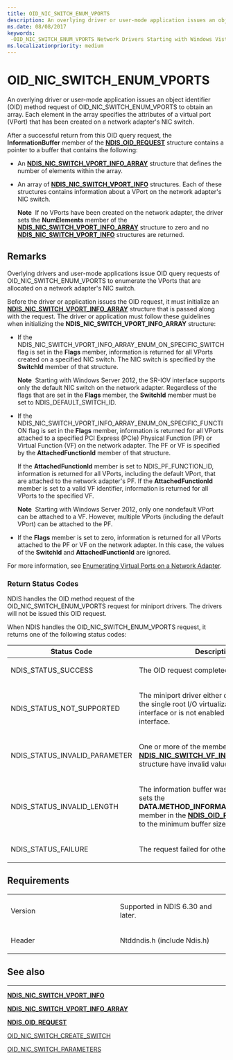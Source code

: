```yaml
---
title: OID_NIC_SWITCH_ENUM_VPORTS
description: An overlying driver or user-mode application issues an object identifier (OID) method request of OID_NIC_SWITCH_ENUM_VPORTS to obtain an array.
ms.date: 08/08/2017
keywords: 
 -OID_NIC_SWITCH_ENUM_VPORTS Network Drivers Starting with Windows Vista
ms.localizationpriority: medium
---
```


# OID\_NIC\_SWITCH\_ENUM\_VPORTS


An overlying driver or user-mode application issues an object identifier (OID) method request of OID\_NIC\_SWITCH\_ENUM\_VPORTS to obtain an array. Each element in the array specifies the attributes of a virtual port (VPort) that has been created on a network adapter's NIC switch.

After a successful return from this OID query request, the **InformationBuffer** member of the [**NDIS\_OID\_REQUEST**](/windows-hardware/drivers/ddi/oidrequest/ns-oidrequest-ndis_oid_request) structure contains a pointer to a buffer that contains the following:

-   An [**NDIS\_NIC\_SWITCH\_VPORT\_INFO\_ARRAY**](/windows-hardware/drivers/ddi/ntddndis/ns-ntddndis-_ndis_nic_switch_vport_info_array) structure that defines the number of elements within the array.

-   An array of [**NDIS\_NIC\_SWITCH\_VPORT\_INFO**](/windows-hardware/drivers/ddi/ntddndis/ns-ntddndis-_ndis_nic_switch_vport_info) structures. Each of these structures contains information about a VPort on the network adapter's NIC switch.

    **Note**  If no VPorts have been created on the network adapter, the driver sets the **NumElements** member of the [**NDIS\_NIC\_SWITCH\_VPORT\_INFO\_ARRAY**](/windows-hardware/drivers/ddi/ntddndis/ns-ntddndis-_ndis_nic_switch_vport_info_array) structure to zero and no [**NDIS\_NIC\_SWITCH\_VPORT\_INFO**](/windows-hardware/drivers/ddi/ntddndis/ns-ntddndis-_ndis_nic_switch_vport_info) structures are returned.

     

## Remarks

Overlying drivers and user-mode applications issue OID query requests of OID\_NIC\_SWITCH\_ENUM\_VPORTS to enumerate the VPorts that are allocated on a network adapter's NIC switch.

Before the driver or application issues the OID request, it must initialize an [**NDIS\_NIC\_SWITCH\_VPORT\_INFO\_ARRAY**](/windows-hardware/drivers/ddi/ntddndis/ns-ntddndis-_ndis_nic_switch_vport_info_array) structure that is passed along with the request. The driver or application must follow these guidelines when initializing the **NDIS\_NIC\_SWITCH\_VPORT\_INFO\_ARRAY** structure:

-   If the NDIS\_NIC\_SWITCH\_VPORT\_INFO\_ARRAY\_ENUM\_ON\_SPECIFIC\_SWITCH flag is set in the **Flags** member, information is returned for all VPorts created on a specified NIC switch. The NIC switch is specified by the **SwitchId** member of that structure.

    **Note**  Starting with Windows Server 2012, the SR-IOV interface supports only the default NIC switch on the network adapter. Regardless of the flags that are set in the **Flags** member, the **SwitchId** member must be set to NDIS\_DEFAULT\_SWITCH\_ID.

     

-   If the NDIS\_NIC\_SWITCH\_VPORT\_INFO\_ARRAY\_ENUM\_ON\_SPECIFIC\_FUNCTION flag is set in the **Flags** member, information is returned for all VPorts attached to a specified PCI Express (PCIe) Physical Function (PF) or Virtual Function (VF) on the network adapter. The PF or VF is specified by the **AttachedFunctionId** member of that structure.

    If the **AttachedFunctionId** member is set to NDIS\_PF\_FUNCTION\_ID, information is returned for all VPorts, including the default VPort, that are attached to the network adapter's PF. If the **AttachedFunctionId** member is set to a valid VF identifier, information is returned for all VPorts to the specified VF.

    **Note**  Starting with Windows Server 2012, only one nondefault VPort can be attached to a VF. However, multiple VPorts (including the default VPort) can be attached to the PF.

     

-   If the **Flags** member is set to zero, information is returned for all VPorts attached to the PF or VF on the network adapter. In this case, the values of the **SwitchId** and **AttachedFunctionId** are ignored.

For more information, see [Enumerating Virtual Ports on a Network Adapter](./enumerating-virtual-ports-on-a-network-adapter.md).

### Return Status Codes

NDIS handles the OID method request of the OID\_NIC\_SWITCH\_ENUM\_VPORTS request for miniport drivers. The drivers will not be issued this OID request.

When NDIS handles the OID\_NIC\_SWITCH\_ENUM\_VPORTS request, it returns one of the following status codes:

<table>
<colgroup>
<col width="50%" />
<col width="50%" />
</colgroup>
<thead>
<tr class="header">
<th>Status Code</th>
<th>Description</th>
</tr>
</thead>
<tbody>
<tr class="odd">
<td><p>NDIS_STATUS_SUCCESS</p></td>
<td><p>The OID request completed successfully.</p></td>
</tr>
<tr class="even">
<td><p>NDIS_STATUS_NOT_SUPPORTED</p></td>
<td><p>The miniport driver either does not support the single root I/O virtualization (SR-IOV) interface or is not enabled to use the interface.</p></td>
</tr>
<tr class="odd">
<td><p>NDIS_STATUS_INVALID_PARAMETER</p></td>
<td><p>One or more of the members of the <a href="/windows-hardware/drivers/ddi/ntddndis/ns-ntddndis-_ndis_nic_switch_vf_info_array" data-raw-source="[&lt;strong&gt;NDIS_NIC_SWITCH_VF_INFO_ARRAY&lt;/strong&gt;](/windows-hardware/drivers/ddi/ntddndis/ns-ntddndis-_ndis_nic_switch_vf_info_array)"><strong>NDIS_NIC_SWITCH_VF_INFO_ARRAY</strong></a> structure have invalid values.</p></td>
</tr>
<tr class="even">
<td><p>NDIS_STATUS_INVALID_LENGTH</p></td>
<td><p>The information buffer was too short. NDIS sets the <strong>DATA.METHOD_INFORMATION.BytesNeeded</strong> member in the <a href="/windows-hardware/drivers/ddi/ndis/ns-ndis-_ndis_oid_request" data-raw-source="[&lt;strong&gt;NDIS_OID_REQUEST&lt;/strong&gt;](/windows-hardware/drivers/ddi/oidrequest/ns-oidrequest-ndis_oid_request)"><strong>NDIS_OID_REQUEST</strong></a> structure to the minimum buffer size that is required.</p></td>
</tr>
<tr class="odd">
<td><p>NDIS_STATUS_FAILURE</p></td>
<td><p>The request failed for other reasons.</p></td>
</tr>
</tbody>
</table>

 

## Requirements

<table>
<colgroup>
<col width="50%" />
<col width="50%" />
</colgroup>
<tbody>
<tr class="odd">
<td><p>Version</p></td>
<td><p>Supported in NDIS 6.30 and later.</p></td>
</tr>
<tr class="even">
<td><p>Header</p></td>
<td>Ntddndis.h (include Ndis.h)</td>
</tr>
</tbody>
</table>

## See also


****
[**NDIS\_NIC\_SWITCH\_VPORT\_INFO**](/windows-hardware/drivers/ddi/ntddndis/ns-ntddndis-_ndis_nic_switch_vport_info)

[**NDIS\_NIC\_SWITCH\_VPORT\_INFO\_ARRAY**](/windows-hardware/drivers/ddi/ntddndis/ns-ntddndis-_ndis_nic_switch_vport_info_array)

[**NDIS\_OID\_REQUEST**](/windows-hardware/drivers/ddi/oidrequest/ns-oidrequest-ndis_oid_request)

[OID\_NIC\_SWITCH\_CREATE\_SWITCH](oid-nic-switch-create-switch.md)

[OID\_NIC\_SWITCH\_PARAMETERS](oid-nic-switch-parameters.md)


